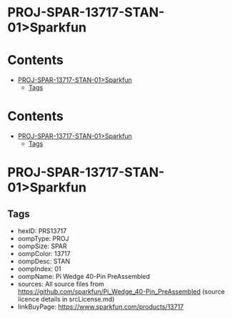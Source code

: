 
PROJ-SPAR-13717-STAN-01>Sparkfun
================================

Contents
========

* [PROJ-SPAR-13717-STAN-01>Sparkfun](#proj-spar-13717-stan-01sparkfun)
	* [Tags](#tags)

Contents
========

* [PROJ-SPAR-13717-STAN-01>Sparkfun](#proj-spar-13717-stan-01sparkfun)
	* [Tags](#tags)

# PROJ-SPAR-13717-STAN-01>Sparkfun

## Tags

- hexID: PRS13717
- oompType: PROJ
- oompSize: SPAR
- oompColor: 13717
- oompDesc: STAN
- oompIndex: 01
- oompName: Pi Wedge 40-Pin PreAssembled
- sources: All source files from https://github.com/sparkfun/Pi_Wedge_40-Pin_PreAssembled (source licence details in srcLicense.md)
- linkBuyPage: https://www.sparkfun.com/products/13717

